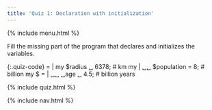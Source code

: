 ```yaml
---
title: 'Quiz 1: Declaration with initialization'
---
```


{% include menu.html %}

Fill the missing part of the program that declares and initializes the variables.

{:.quiz-code}
= | my $radius ␣ 6378; # km
my | ␣␣ $population = 8; # billion
my $ = | ␣␣ ␣age ␣ 4.5; # billion years

{% include quiz.html %}

{% include nav.html %}
